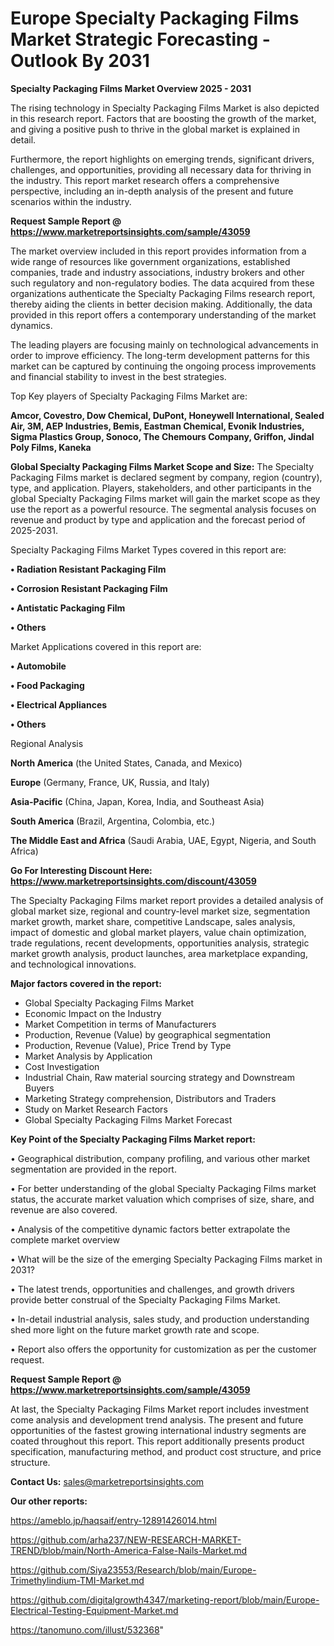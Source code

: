 # Europe Specialty Packaging Films Market Strategic Forecasting - Outlook By 2031

<Strong> Specialty Packaging Films Market Overview 2025 - 2031</strong>

The rising technology in Specialty Packaging Films Market is also depicted in this research report. Factors that are boosting the growth of the market, and giving a positive push to thrive in the global market is explained in detail.

Furthermore, the report highlights on emerging trends, significant drivers, challenges, and opportunities, providing all necessary data for thriving in the industry. This report market research offers a comprehensive perspective, including an in-depth analysis of the present and future scenarios within the industry.

<strong>Request Sample Report @ <a href=https://www.marketreportsinsights.com/sample/43059>https://www.marketreportsinsights.com/sample/43059</a></strong>

The market overview included in this report provides information from a wide range of resources like government organizations, established companies, trade and industry associations, industry brokers and other such regulatory and non-regulatory bodies. The data acquired from these organizations authenticate the Specialty Packaging Films research report, thereby aiding the clients in better decision making. Additionally, the data provided in this report offers a contemporary understanding of the market dynamics.

The leading players are focusing mainly on technological advancements in order to improve efficiency. The long-term development patterns for this market can be captured by continuing the ongoing process improvements and financial stability to invest in the best strategies.

Top Key players of Specialty Packaging Films Market are:

<strong>Amcor, Covestro, Dow Chemical, DuPont, Honeywell International, Sealed Air, 3M, AEP Industries, Bemis, Eastman Chemical, Evonik Industries, Sigma Plastics Group, Sonoco, The Chemours Company, Griffon, Jindal Poly Films, Kaneka</strong>

<strong><b>Global Specialty Packaging Films Market Scope and Size:</b></strong>
The Specialty Packaging Films market is declared segment by company, region (country), type, and application. Players, stakeholders, and other participants in the global Specialty Packaging Films market will gain the market scope as they use the report as a powerful resource. The segmental analysis focuses on revenue and product by type and application and the forecast period of 2025-2031.

Specialty Packaging Films Market Types covered in this report are:

<strong>•  Radiation Resistant Packaging Film

•  Corrosion Resistant Packaging Film

•  Antistatic Packaging Film

•  Others</strong>

Market Applications covered in this report are:

<strong>•  Automobile

•  Food Packaging

•  Electrical Appliances

•  Others</strong> 

Regional Analysis

<strong>North America</strong> (the United States, Canada, and Mexico)

<strong>Europe</strong> (Germany, France, UK, Russia, and Italy)

<strong>Asia-Pacific</strong> (China, Japan, Korea, India, and Southeast Asia)

<strong>South America</strong> (Brazil, Argentina, Colombia, etc.)

<strong>The Middle East and Africa</strong> (Saudi Arabia, UAE, Egypt, Nigeria, and South Africa)

<strong>Go For Interesting Discount Here: <a href=https://www.marketreportsinsights.com/discount/43059>https://www.marketreportsinsights.com/discount/43059</a></strong>

The Specialty Packaging Films market report provides a detailed analysis of global market size, regional and country-level market size, segmentation market growth, market share, competitive Landscape, sales analysis, impact of domestic and global market players, value chain optimization, trade regulations, recent developments, opportunities analysis, strategic market growth analysis, product launches, area marketplace expanding, and technological innovations.

<strong><b>Major factors covered in the report:</b></strong>
<ul>
  <li>Global Specialty Packaging Films Market </li>
  <li>Economic Impact on the Industry</li>
  <li>Market Competition in terms of Manufacturers</li>
  <li>Production, Revenue (Value) by geographical segmentation</li>
  <li>Production, Revenue (Value), Price Trend by Type</li>
  <li>Market Analysis by Application</li>
  <li>Cost Investigation</li>
  <li>Industrial Chain, Raw material sourcing strategy and Downstream Buyers</li>
  <li>Marketing Strategy comprehension, Distributors and Traders</li>
  <li>Study on Market Research Factors</li>
  <li>Global Specialty Packaging Films Market Forecast</li>
</ul>

<strong><b>Key Point of the Specialty Packaging Films Market report:</b></strong>

• Geographical distribution, company profiling, and various other market segmentation are provided in the report.

• For better understanding of the global Specialty Packaging Films market status, the accurate market valuation which comprises of size, share, and revenue are also covered.

• Analysis of the competitive dynamic factors better extrapolate the complete market overview

• What will be the size of the emerging Specialty Packaging Films market in 2031?

• The latest trends, opportunities and challenges, and growth drivers provide better construal of the Specialty Packaging Films Market.

• In-detail industrial analysis, sales study, and production understanding shed more light on the future market growth rate and scope.

• Report also offers the opportunity for customization as per the customer request.

<strong>Request Sample Report @ <a href=https://www.marketreportsinsights.com/sample/43059>https://www.marketreportsinsights.com/sample/43059</a></strong>

At last, the Specialty Packaging Films Market report includes investment come analysis and development trend analysis. The present and future opportunities of the fastest growing international industry segments are coated throughout this report. This report additionally presents product specification, manufacturing method, and product cost structure, and price structure.

<strong>Contact Us:</strong>
sales@marketreportsinsights.com

<strong>Our other reports:</strong>

<a href=https://ameblo.jp/haqsaif/entry-12891426014.html>https://ameblo.jp/haqsaif/entry-12891426014.html</a>

<a href=https://github.com/arha237/NEW-RESEARCH-MARKET-TREND/blob/main/North-America-False-Nails-Market.md>https://github.com/arha237/NEW-RESEARCH-MARKET-TREND/blob/main/North-America-False-Nails-Market.md</a>

<a href=https://github.com/Siya23553/Research/blob/main/Europe-Trimethylindium-TMI-Market.md>https://github.com/Siya23553/Research/blob/main/Europe-Trimethylindium-TMI-Market.md</a>

<a href=https://github.com/digitalgrowth4347/marketing-report/blob/main/Europe-Electrical-Testing-Equipment-Market.md>https://github.com/digitalgrowth4347/marketing-report/blob/main/Europe-Electrical-Testing-Equipment-Market.md</a>

<a href=https://tanomuno.com/illust/532368>https://tanomuno.com/illust/532368</a>"
